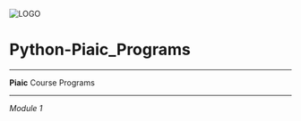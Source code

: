 ![LOGO](https://www.google.com/url?sa=i&url=https%3A%2F%2Fwww.piaic.org%2F&psig=AOvVaw3RSpOsGn43Zibbl_QHtnnR&ust=1570101293163000&source=images&cd=vfe&ved=0CAIQjRxqFwoTCOCSyqK5_eQCFQAAAAAdAAAAABAE)

# Python-Piaic_Programs
___
**Piaic** Course Programs
___
*Module 1* 
